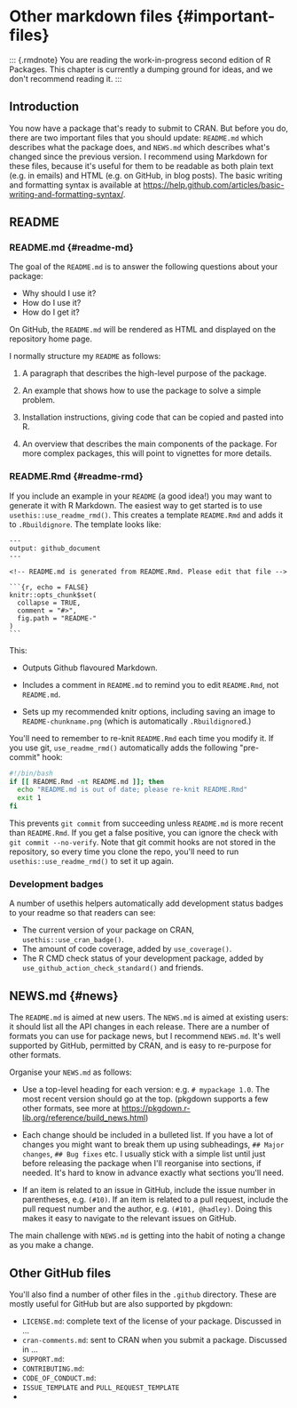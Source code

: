 # Other markdown files {#important-files}

::: {.rmdnote}
You are reading the work-in-progress second edition of R Packages. This chapter is currently a dumping ground for ideas, and we don't recommend reading it. :::

## Introduction

You now have a package that's ready to submit to CRAN.
But before you do, there are two important files that you should update: `README.md` which describes what the package does, and `NEWS.md` which describes what's changed since the previous version.
I recommend using Markdown for these files, because it's useful for them to be readable as both plain text (e.g. in emails) and HTML (e.g. on GitHub, in blog posts).
The basic writing and formatting syntax is available at <https://help.github.com/articles/basic-writing-and-formatting-syntax/>.

## README

### README.md {#readme-md}

The goal of the `README.md` is to answer the following questions about your package:

-   Why should I use it?
-   How do I use it?
-   How do I get it?

On GitHub, the `README.md` will be rendered as HTML and displayed on the repository home page.

I normally structure my `README` as follows:

1.  A paragraph that describes the high-level purpose of the package.

2.  An example that shows how to use the package to solve a simple problem.

3.  Installation instructions, giving code that can be copied and pasted into R.

4.  An overview that describes the main components of the package.
    For more complex packages, this will point to vignettes for more details.

### README.Rmd {#readme-rmd}

If you include an example in your `README` (a good idea!) you may want to generate it with R Markdown.
The easiest way to get started is to use `usethis::use_readme_rmd()`.
This creates a template `README.Rmd` and adds it to `.Rbuildignore`.
The template looks like:

    ---
    output: github_document
    ---

    <!-- README.md is generated from README.Rmd. Please edit that file -->

    `​``{r, echo = FALSE}
    knitr::opts_chunk$set(
      collapse = TRUE,
      comment = "#>",
      fig.path = "README-"
    )
    `​``

This:

-   Outputs Github flavoured Markdown.

-   Includes a comment in `README.md` to remind you to edit `README.Rmd`, not `README.md`.

-   Sets up my recommended knitr options, including saving an image to `README-chunkname.png` (which is automatically `.Rbuildignore`d.)

You'll need to remember to re-knit `README.Rmd` each time you modify it.
If you use git, `use_readme_rmd()` automatically adds the following "pre-commit" hook:

``` bash
#!/bin/bash
if [[ README.Rmd -nt README.md ]]; then
  echo "README.md is out of date; please re-knit README.Rmd"
  exit 1
fi 
```

This prevents `git commit` from succeeding unless `README.md` is more recent than `README.Rmd`.
If you get a false positive, you can ignore the check with `git commit --no-verify`.
Note that git commit hooks are not stored in the repository, so every time you clone the repo, you'll need to run `usethis::use_readme_rmd()` to set it up again.

### Development badges

A number of usethis helpers automatically add development status badges to your readme so that readers can see:

-   The current version of your package on CRAN, `usethis::use_cran_badge()`.
-   The amount of code coverage, added by `use_coverage()`.
-   The R CMD check status of your development package, added by `use_github_action_check_standard()` and friends.

## NEWS.md {#news}

The `README.md` is aimed at new users.
The `NEWS.md` is aimed at existing users: it should list all the API changes in each release.
There are a number of formats you can use for package news, but I recommend `NEWS.md`.
It's well supported by GitHub, permitted by CRAN, and is easy to re-purpose for other formats.

Organise your `NEWS.md` as follows:

-   Use a top-level heading for each version: e.g. `# mypackage 1.0`.
    The most recent version should go at the top.
    (pkgdown supports a few other formats, see more at <https://pkgdown.r-lib.org/reference/build_news.html>)

-   Each change should be included in a bulleted list.
    If you have a lot of changes you might want to break them up using subheadings, `## Major changes`, `## Bug fixes` etc.
    I usually stick with a simple list until just before releasing the package when I'll reorganise into sections, if needed.
    It's hard to know in advance exactly what sections you'll need.

-   If an item is related to an issue in GitHub, include the issue number in parentheses, e.g. `(#​10)`.
    If an item is related to a pull request, include the pull request number and the author, e.g. `(#​101, @hadley)`.
    Doing this makes it easy to navigate to the relevant issues on GitHub.

The main challenge with `NEWS.md` is getting into the habit of noting a change as you make a change.

## Other GitHub files

You'll also find a number of other files in the `.github` directory.
These are mostly useful for GitHub but are also supported by pkgdown:

-   `LICENSE.md`: complete text of the license of your package. Discussed in ...
-   `cran-comments.md`: sent to CRAN when you submit a package. Discussed in ...
-   `SUPPORT.md`:
-   `CONTRIBUTING.md`:
-   `CODE_OF_CONDUCT.md`:
-   `ISSUE_TEMPLATE` and `PULL_REQUEST_TEMPLATE`
-   
